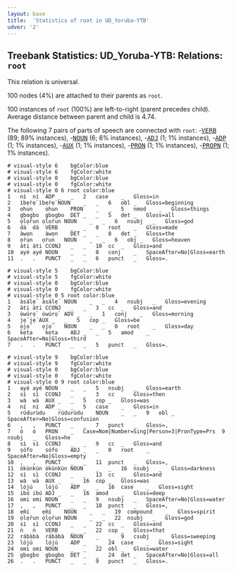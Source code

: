 ```yaml
---
layout: base
title:  'Statistics of root in UD_Yoruba-YTB'
udver: '2'
---
```


## Treebank Statistics: UD_Yoruba-YTB: Relations: `root`

This relation is universal.

100 nodes (4%) are attached to their parents as `root`.

100 instances of `root` (100%) are left-to-right (parent precedes child).
Average distance between parent and child is 4.74.

The following 7 pairs of parts of speech are connected with `root`: -<tt><a href="yo_ytb-pos-VERB.html">VERB</a></tt> (89; 89% instances), -<tt><a href="yo_ytb-pos-NOUN.html">NOUN</a></tt> (6; 6% instances), -<tt><a href="yo_ytb-pos-ADJ.html">ADJ</a></tt> (1; 1% instances), -<tt><a href="yo_ytb-pos-ADP.html">ADP</a></tt> (1; 1% instances), -<tt><a href="yo_ytb-pos-AUX.html">AUX</a></tt> (1; 1% instances), -<tt><a href="yo_ytb-pos-PRON.html">PRON</a></tt> (1; 1% instances), -<tt><a href="yo_ytb-pos-PROPN.html">PROPN</a></tt> (1; 1% instances).


~~~ conllu
# visual-style 6	bgColor:blue
# visual-style 6	fgColor:white
# visual-style 0	bgColor:blue
# visual-style 0	fgColor:white
# visual-style 0 6 root	color:blue
1	ní	ní	ADP	_	_	2	case	_	Gloss=in
2	ìbẹ̀rẹ̀	ìbẹ̀rẹ̀	NOUN	_	_	6	obl	_	Gloss=beginning
3	ohun	ohun	PRON	_	_	5	nmod	_	Gloss=things
4	gbogbo	gbogbo	DET	_	_	5	det	_	Gloss=all
5	ọlọ́run	ọlọ́run	NOUN	_	_	6	nsubj	_	Gloss=god
6	dá	dá	VERB	_	_	0	root	_	Gloss=made
7	àwọn	àwọn	DET	_	_	8	det	_	Gloss=the
8	ọ̀run	ọ̀run	NOUN	_	_	6	obj	_	Gloss=heaven
9	àti	àti	CCONJ	_	_	10	cc	_	Gloss=and
10	ayé	ayé	NOUN	_	_	8	conj	_	SpaceAfter=No|Gloss=earth
11	.	.	PUNCT	_	_	6	punct	_	Gloss=.

~~~


~~~ conllu
# visual-style 5	bgColor:blue
# visual-style 5	fgColor:white
# visual-style 0	bgColor:blue
# visual-style 0	fgColor:white
# visual-style 0 5 root	color:blue
1	àsálẹ́	àsálẹ́	NOUN	_	_	4	nsubj	_	Gloss=evening
2	àti	àti	CCONJ	_	_	3	cc	_	Gloss=and
3	òwúrọ̀	òwúrọ̀	ADV	_	_	1	conj	_	Gloss=morning
4	jẹ́	jẹ́	AUX	_	_	5	cop	_	Gloss=be
5	ọjọ́	ọjọ́	NOUN	_	_	0	root	_	Gloss=day
6	kẹta	kẹta	ADJ	_	_	5	amod	_	SpaceAfter=No|Gloss=third
7	.	.	PUNCT	_	_	5	punct	_	Gloss=.

~~~


~~~ conllu
# visual-style 9	bgColor:blue
# visual-style 9	fgColor:white
# visual-style 0	bgColor:blue
# visual-style 0	fgColor:white
# visual-style 0 9 root	color:blue
1	ayé	ayé	NOUN	_	_	5	nsubj	_	Gloss=earth
2	sì	sì	CCONJ	_	_	3	cc	_	Gloss=then
3	wà	wà	AUX	_	_	5	cop	_	Gloss=was
4	ní	ní	ADP	_	_	5	case	_	Gloss=in
5	rúdurùdu	rúdurùdu	NOUN	_	_	9	obl	_	SpaceAfter=No|Gloss=confusion
6	,	,	PUNCT	_	_	7	punct	_	Gloss=,
7	ó	ó	PRON	_	Case=Nom|Number=Sing|Person=3|PronType=Prs	9	nsubj	_	Gloss=he
8	sì	sì	CCONJ	_	_	9	cc	_	Gloss=and
9	ṣófo	ṣófo	ADJ	_	_	0	root	_	SpaceAfter=No|Gloss=empty
10	,	,	PUNCT	_	_	11	punct	_	Gloss=,
11	òkùnkùn	òkùnkùn	NOUN	_	_	16	nsubj	_	Gloss=darkness
12	sì	sì	CCONJ	_	_	13	cc	_	Gloss=and
13	wà	wà	AUX	_	_	16	cop	_	Gloss=was
14	lójú	lójú	ADP	_	_	16	case	_	Gloss=sight
15	ibú	ibú	ADJ	_	_	16	amod	_	Gloss=deep
16	omi	omi	NOUN	_	_	9	nsubj	_	SpaceAfter=No|Gloss=water
17	,	,	PUNCT	_	_	18	punct	_	Gloss=,
18	ẹ̀mí	ẹ̀mí	NOUN	_	_	19	compound	_	Gloss=spirit
19	ọlọ́run	ọlọ́run	NOUN	_	_	22	nsubj	_	Gloss=god
20	sì	sì	CCONJ	_	_	22	cc	_	Gloss=and
21	ń	ń	VERB	_	_	22	cop	_	Gloss=that
22	rábàbà	rábàbà	NOUN	_	_	9	csubj	_	Gloss=sweeping
23	lójú	lójú	ADP	_	_	24	case	_	Gloss=sight
24	omi	omi	NOUN	_	_	22	obl	_	Gloss=water
25	gbogbo	gbogbo	DET	_	_	24	det	_	SpaceAfter=No|Gloss=all
26	.	.	PUNCT	_	_	9	punct	_	Gloss=.

~~~


